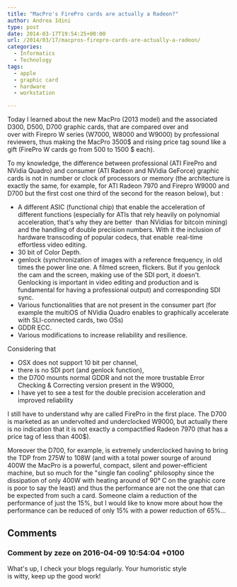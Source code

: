 ```yaml
---
title: "MacPro's FirePro cards are actually a Radeon?"
author: Andrea Idini
type: post
date: 2014-03-17T19:54:25+00:00
url: /2014/03/17/macpros-firepro-cards-are-actually-a-radeon/
categories:
  - Informatics
  - Technology
tags:
  - apple
  - graphic card
  - hardware
  - workstation

---
```

Today I learned about the new MacPro (2013 model) and the associated D300, D500, D700 graphic cards, that are compared over and over with Firepro W series (W7000, W8000 and W9000) by professional reviewers, thus making the MacPro 3500$ and rising price tag sound like a gift (FirePro W cards go from 500 to 1500 $ each).

To my knowledge, the difference between professional (ATI FirePro and NVidia Quadro) and consumer (ATI Radeon and NVidia GeForce) graphic cards is not in number or clock of processors or memory (the architecture is exactly the same, for example, for ATI Radeon 7970 and Firepro W9000 and D700 but the first cost one third of the second for the reason below), but :<!--more-->

  * A different ASIC (functional chip) that enable the acceleration of different functions (especially for ATIs that rely heavily on polynomial acceleration, that's why they are better  than NVidias for bitcoin mining) and the handling of double precision numbers. With it the inclusion of hardware transcoding of popular codecs, that enable  real-time effortless video editing.
  * 30 bit of Color Depth.
  * genlock (synchronization of images with a reference frequency, in old times the power line one. A filmed screen, flickers. But if you genlock the cam and the screen, making use of the SDI port, it doesn't. Genlocking is important in video editing and production and is fundamental for having a professional output) and corresponding SDI sync.
  * Various functionalities that are not present in the consumer part (for example the multiOS of NVidia Quadro enables to graphically accelerate with SLI-connected cards, two OSs)
  * GDDR ECC.
  * Various modifications to increase reliability and resilience.

Considering that

  * OSX does not support 10 bit per channel,
  * there is no SDI port (and genlock function),
  * the D700 mounts normal GDDR and not the more trustable Error Checking & Correcting version present in the W9000,
  * I have yet to see a test for the double precision acceleration and improved reliability

I still have to understand why are called FirePro in the first place. The D700 is marketed as an undervolted and underclocked W9000, but actually there is no indication that it is not exactly a compactified Radeon 7970 (that has a price tag of less than 400$).

Moreover the D700, for example, is extremely underclocked having to bring the TDP from 275W to 108W (and with a total power sourge of around 400W the MacPro is a powerful, compact, silent and power-efficient machine, but so much for the "single fan cooling" philosophy since the dissipation of only 400W with heating around of 90° C on the graphic core is poor to say the least) and thus the performance are not the one that can be expected from such a card. Someone claim a reduction of the performance of just the 15%, but I would like to know more about how the performance can be reduced of only 15% with a power reduction of 65%...

## Comments

### Comment by zeze on 2016-04-09 10:54:04 +0100
What's up, I check your blogs regularly. Your humoristic style  
is witty, keep up the good work!